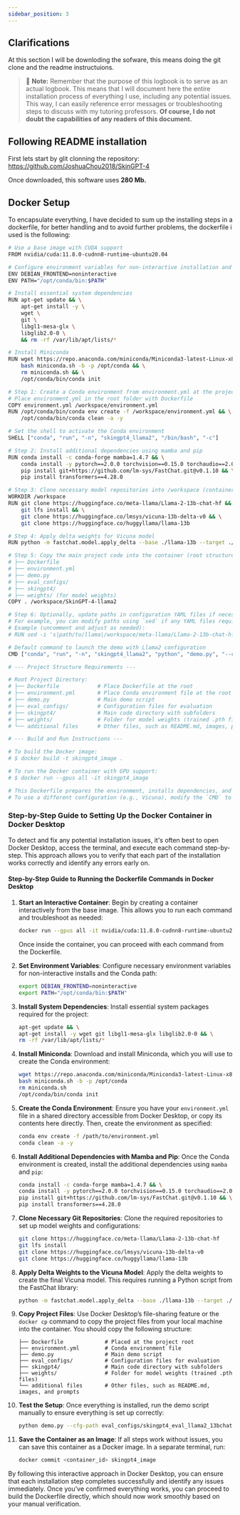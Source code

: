 ```yaml
---
sidebar_position: 3
---
```

## Clarifications

At this section I will be downloding the sofware, this means doing the git clone and the readme instructuions.

> 📝 **Note:** Remember that the purpose of this logbook is to serve as an actual logbook. This means that I will document here the entire installation process of everything I use, including any potential issues. This way, I can easily reference error messages or troubleshooting steps to discuss with my tutoring professors. **Of course, I do not doubt the capabilities of any readers of this document.**


## Following README installation 


First lets start by glit clonning the repository: https://github.com/JoshuaChou2018/SkinGPT-4

Once downloaded, this software uses **280 Mb.**

## Docker Setup

To encapsulate everything, I have decided to sum up the installing steps in a dockerfile, for better handling and to avoid further problems, the dockerfile i used is the following:

```bash
# Use a base image with CUDA support
FROM nvidia/cuda:11.8.0-cudnn8-runtime-ubuntu20.04

# Configure environment variables for non-interactive installation and set PATH for Conda
ENV DEBIAN_FRONTEND=noninteractive
ENV PATH="/opt/conda/bin:$PATH"

# Install essential system dependencies
RUN apt-get update && \
    apt-get install -y \
    wget \
    git \
    libgl1-mesa-glx \
    libglib2.0-0 \
    && rm -rf /var/lib/apt/lists/*

# Install Miniconda
RUN wget https://repo.anaconda.com/miniconda/Miniconda3-latest-Linux-x86_64.sh -O miniconda.sh && \
    bash miniconda.sh -b -p /opt/conda && \
    rm miniconda.sh && \
    /opt/conda/bin/conda init

# Step 1: Create a Conda environment from environment.yml at the project root
# Place environment.yml in the root folder with Dockerfile
COPY environment.yml /workspace/environment.yml
RUN /opt/conda/bin/conda env create -f /workspace/environment.yml && \
    /opt/conda/bin/conda clean -a -y

# Set the shell to activate the Conda environment
SHELL ["conda", "run", "-n", "skingpt4_llama2", "/bin/bash", "-c"]

# Step 2: Install additional dependencies using mamba and pip
RUN conda install -c conda-forge mamba=1.4.7 && \
    conda install -y pytorch==2.0.0 torchvision==0.15.0 torchaudio==2.0.0 pytorch-cuda=11.8 -c pytorch -c nvidia && \
    pip install git+https://github.com/lm-sys/FastChat.git@v0.1.10 && \
    pip install transformers==4.28.0

# Step 3: Clone necessary model repositories into /workspace (container location)
WORKDIR /workspace
RUN git clone https://huggingface.co/meta-llama/Llama-2-13b-chat-hf && \
    git lfs install && \
    git clone https://huggingface.co/lmsys/vicuna-13b-delta-v0 && \
    git clone https://huggingface.co/huggyllama/llama-13b

# Step 4: Apply delta weights for Vicuna model
RUN python -m fastchat.model.apply_delta --base ./llama-13b --target ./vicuna --delta ./vicuna-13b-delta-v0

# Step 5: Copy the main project code into the container (root structure should match on host)
# ├── Dockerfile
# ├── environment.yml
# ├── demo.py
# ├── eval_configs/
# ├── skingpt4/
# ├── weights/ (for model weights)
COPY . /workspace/SkinGPT-4-llama2

# Step 6: Optionally, update paths in configuration YAML files if necessary
# For example, you can modify paths using `sed` if any YAML files require absolute paths to model directories.
# Example (uncomment and adjust as needed):
# RUN sed -i 's|path/to/llama|/workspace/meta-llama/Llama-2-13b-chat-hf|' /workspace/SkinGPT-4-llama2/skingpt4/configs/models/skingpt4_llama2_13bchat.yaml

# Default command to launch the demo with Llama2 configuration
CMD ["conda", "run", "-n", "skingpt4_llama2", "python", "demo.py", "--cfg-path", "eval_configs/skingpt4_eval_llama2_13bchat.yaml", "--gpu-id", "0"]

# --- Project Structure Requirements ---

# Root Project Directory:
# ├── Dockerfile            # Place Dockerfile at the root
# ├── environment.yml       # Place Conda environment file at the root
# ├── demo.py               # Main demo script
# ├── eval_configs/         # Configuration files for evaluation
# ├── skingpt4/             # Main code directory with subfolders
# ├── weights/              # Folder for model weights (trained .pth files)
# └── additional files      # Other files, such as README.md, images, prompts

# --- Build and Run Instructions ---

# To build the Docker image:
# $ docker build -t skingpt4_image .

# To run the Docker container with GPU support:
# $ docker run --gpus all -it skingpt4_image

# This Dockerfile prepares the environment, installs dependencies, and sets up the demo with the Llama2 configuration.
# To use a different configuration (e.g., Vicuna), modify the `CMD` to point to the appropriate YAML file.
```

### Step-by-Step Guide to Setting Up the Docker Container in Docker Desktop

To detect and fix any potential installation issues, it's often best to open Docker Desktop, access the terminal, and execute each command step-by-step. This approach allows you to verify that each part of the installation works correctly and identify any errors early on.

#### Step-by-Step Guide to Running the Dockerfile Commands in Docker Desktop

1. **Start an Interactive Container**:
   Begin by creating a container interactively from the base image. This allows you to run each command and troubleshoot as needed:
   ```bash
   docker run --gpus all -it nvidia/cuda:11.8.0-cudnn8-runtime-ubuntu20.04 /bin/bash
   ```
   Once inside the container, you can proceed with each command from the Dockerfile.

2. **Set Environment Variables**:
   Configure necessary environment variables for non-interactive installs and the Conda path:
   ```bash
   export DEBIAN_FRONTEND=noninteractive
   export PATH="/opt/conda/bin:$PATH"
   ```

3. **Install System Dependencies**:
   Install essential system packages required for the project:
   ```bash
   apt-get update && \
   apt-get install -y wget git libgl1-mesa-glx libglib2.0-0 && \
   rm -rf /var/lib/apt/lists/*
   ```

4. **Install Miniconda**:
   Download and install Miniconda, which you will use to create the Conda environment:
   ```bash
   wget https://repo.anaconda.com/miniconda/Miniconda3-latest-Linux-x86_64.sh -O miniconda.sh
   bash miniconda.sh -b -p /opt/conda
   rm miniconda.sh
   /opt/conda/bin/conda init
   ```

5. **Create the Conda Environment**:
   Ensure you have your `environment.yml` file in a shared directory accessible from Docker Desktop, or copy its contents here directly. Then, create the environment as specified:
   ```bash
   conda env create -f /path/to/environment.yml
   conda clean -a -y
   ```

6. **Install Additional Dependencies with Mamba and Pip**:
   Once the Conda environment is created, install the additional dependencies using `mamba` and `pip`:
   ```bash
   conda install -c conda-forge mamba=1.4.7 && \
   conda install -y pytorch==2.0.0 torchvision==0.15.0 torchaudio==2.0.0 pytorch-cuda=11.8 -c pytorch -c nvidia && \
   pip install git+https://github.com/lm-sys/FastChat.git@v0.1.10 && \
   pip install transformers==4.28.0
   ```

7. **Clone Necessary Git Repositories**:
   Clone the required repositories to set up model weights and configurations:
   ```bash
   git clone https://huggingface.co/meta-llama/Llama-2-13b-chat-hf
   git lfs install
   git clone https://huggingface.co/lmsys/vicuna-13b-delta-v0
   git clone https://huggingface.co/huggyllama/llama-13b
   ```

8. **Apply Delta Weights to the Vicuna Model**:
   Apply the delta weights to create the final Vicuna model. This requires running a Python script from the FastChat library:
   ```bash
   python -m fastchat.model.apply_delta --base ./llama-13b --target ./vicuna --delta ./vicuna-13b-delta-v0
   ```

9. **Copy Project Files**:
   Use Docker Desktop’s file-sharing feature or the `docker cp` command to copy the project files from your local machine into the container. You should copy the following structure:
   ```
   ├── Dockerfile             # Placed at the project root
   ├── environment.yml        # Conda environment file
   ├── demo.py                # Main demo script
   ├── eval_configs/          # Configuration files for evaluation
   ├── skingpt4/              # Main code directory with subfolders
   ├── weights/               # Folder for model weights (trained .pth files)
   └── additional files       # Other files, such as README.md, images, and prompts
   ```

10. **Test the Setup**:
    Once everything is installed, run the demo script manually to ensure everything is set up correctly:
    ```bash
    python demo.py --cfg-path eval_configs/skingpt4_eval_llama2_13bchat.yaml --gpu-id 0
    ```

11. **Save the Container as an Image**:
    If all steps work without issues, you can save this container as a Docker image. In a separate terminal, run:
    ```bash
    docker commit <container_id> skingpt4_image
    ```

By following this interactive approach in Docker Desktop, you can ensure that each installation step completes successfully and identify any issues immediately. Once you’ve confirmed everything works, you can proceed to build the Dockerfile directly, which should now work smoothly based on your manual verification.
